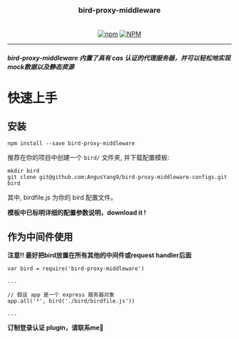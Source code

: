 <h3 align="center" style="margin: 30px 0 35px;">bird-proxy-middleware</h3>
<p align="center">
  <a href="https://www.npmjs.com/package/bird-proxy-middleware"><img alt="npm" src="https://img.shields.io/npm/v/bird-proxy-middleware"></a>
  <a href="https://raw.githubusercontent.com/AngusYang9/bird-proxy-middleware/master/LICENSE"><img alt="NPM" src="https://img.shields.io/npm/l/shell-spawn"></a>
</p>

---

##### bird-proxy-middleware 内置了具有 cas 认证的代理服务器，并可以轻松地实现mock数据以及静态资源

# 快速上手

## 安装

```shell
npm install --save bird-proxy-middleware
```

推荐在你的项目中创建一个 `bird/` 文件夹, 并下载配置模板:

```shell
mkdir bird
git clone git@github.com:AngusYang9/bird-proxy-middleware-configs.git bird
```

其中, birdfile.js 为你的 bird 配置文件。

**模板中已标明详细的配置参数说明，download it !**

## 作为中间件使用

**注意!! 最好把bird放置在所有其他的中间件或request handler后面**

```
var bird = require('bird-proxy-middleware')

...

// 假设 app 是一个 express 服务器对象
app.all('*', bird('./bird/birdfile.js'))

...
```

**订制登录认证 plugin，请联系me🤝**
